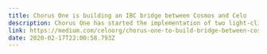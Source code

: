 ```yaml
---
title: Chorus One is building an IBC bridge between Cosmos and Celo
description: Chorus One has started the implementation of two light-clients in order to make the Celo blockchain IBC-compatible, with the goal of establishing a connection between Cosmos and Celo.
link: https://medium.com/celoorg/chorus-one-to-build-bridge-between-cosmos-and-celo-fcc8a2658237
date: 2020-02-17T22:00:58.793Z
---
```


